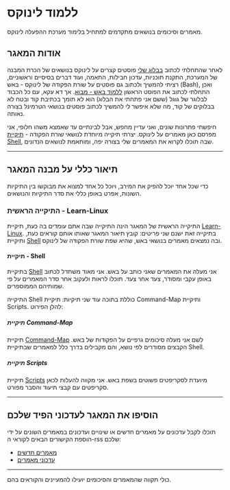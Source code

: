 # ללמוד לינוקס
מאמרים וסיכומים בנושאים מתקדמים למתחיל בלימוד מערכת ההפעלה לינוקס.

## אודות המאגר
לאחר שהתחלתי לכתוב [בבלוג שלי](https://linuxuserstip.blogspot.com) פוסטים קצרים על לינוקס בנושאים של הכרת המבנה של המערכת, התקנת תוכניות, עדכון חבילות, התאמה, ועוד דברים בסיסיים וראשוניים, רציתי להמשיך ולכתוב גם פוסטים על שורת הפקודה של לינוקס - באש (Bash), ואכן התחלתי לכתוב את הפוסט הראשון [ללמוד באש - מבוא](https://linuxuserstip.blogspot.com/2024/05/bash_28.html). אך דא עקא, עם כל הכבוד לבלוגר של גוגל (ששם אני פתחתי את הבלוג) הוא לא תומך בכתיבת קוד ובטח לא בבלוקים של קוד, מה שלא איפשר לי להמשיך לכתוב פוסטים בנושאי הטרמינל בצורה נאותה.

חיפשתי פתרונות שונים, ואני עדיין מחפש, אבל לבינתיים עד שאמצא משהו חלופי, אני מפרסם כאן מאמרים על לינוקס. יצרתי תיקייה מיוחדת לנושאי שורת הפקודה - [תיקיית Shell](https://github.com/Nachmen-Kurtz/Learn-Linux/tree/main/Shell), שבה תוכלו לקרוא את המאמרים שלי בצורה יפה, ומותאמת לנושאים הנדונים.

---

## תיאור כללי על מבנה המאגר
כדי שכל אחד יוכל להפיק את המירב, ויוכל כל אחד למצוא את מבוקשו בין התיקיות השונות, אפרט באופן כללי את סדר התיקיות והנושאים.

### התיקייה הראשית - Learn-Linux
התיקייה הראשית של המאגר הינה התיקייה שבה אתם עומדים בה כעת, תיקיית [Learn-Linux](https://github.com/Nachmen-Kurtz/Learn-Linux). בתיקייה זאת ישנם שני פריטים: קובץ תיאור המאגר שאותו אותם קוראים כעת, ותיקיית [Shell](https://github.com/Nachmen-Kurtz/Learn-Linux/tree/main/Shell) ובה נמצאים מאמרים בנושאי באש, שהיא שפת שורת הפקודה של לינוקס.

#### תיקיית - Shell
בתיקיית [Shell](https://github.com/Nachmen-Kurtz/Learn-Linux/tree/main/Shell) אני מעלה את המאמרים שאני כותב על באש. אני מאוד משתדל לכתוב באופן עקבי ומסודר, צעד אחר צעד.  תוכלו לראות ולעקוב אחר סדר המאמרים על פי שמותיהם הממוספרים. 

התיקייה Shell כוללת בתוכה עוד שני תיקיות: תיקיית Command-Map ותיקיית Scripts. להלן הפירוט:

##### תיקיית Command-Map
תיקיית [Command-Map](https://github.com/Nachmen-Kurtz/Learn-Linux/tree/main/Shell/Command-Map) לשם אני מעלה סיכומים גרפיים על הפקודות של באש. הקבצים מסודרים לפי נושא, והם מקבילים בדרך כלל למאמרים שבתיקיית Shell.

##### תיקיית Scripts
תיקיית [Scripts](https://github.com/Nachmen-Kurtz/Learn-Linux/tree/main/Shell/Scripts) מיועדת לסקריפטים פשוטים בשפת באש. אני מקווה להעלות לכאן סקריפטים עם קבצי תיעוד והסבר מפורט.

---

## הוסיפו את המאגר לעדכוני הפיד שלכם
תוכלו לקבל עדכונים על מאמרים חדשים או שינויים ועדכונים במאמרים השונים על ידי הוספת הקישורים הבאים לקוראי ה-rss שלכם:

- [מאמרים חדשים](https://github.com/Nachmen-Kurtz/Learn-Linux/releases.atom)
- [עדכוני מאמרים](https://github.com/Nachmen-Kurtz/Learn-Linux/commits/main.atom)

---

כולי תקווה שהמאמרים והסיכומים יועילו להמעיינים והקוראים בהם.
